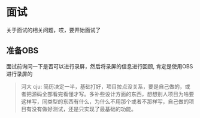 # 面试

关于面试的相关问题，哎，要开始面试了

## 准备OBS

面试前询问一下是否可以进行录屏，然后将录屏的信息进行回顾, 肯定是使用OBS进行录屏的


>河大 cju: 简历决定一半，基础打好，项目拉点没关系，要是自己做的，或者把源码全部看完看懂才写。多补些设计方面的东西，想想别人项目为啥要这样写，同类型的东西有什么，为什么不用那个或者不那样写，自己做的项目有没有做好测试，还是只实现了最基础的功能。

  
